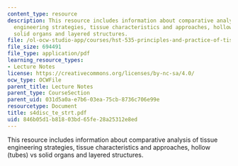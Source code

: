 ```yaml
---
content_type: resource
description: This resource includes information about comparative analysis of tissue
  engineering strategies, tissue characteristics and approaches, hollow (tubes) vs
  solid organs and layered structures.
file: /ol-ocw-studio-app/courses/hst-535-principles-and-practice-of-tissue-engineering-fall-2004/846b05d1b81803bd65fe28a25312e8ed_s4disc_te_strt.pdf
file_size: 694491
file_type: application/pdf
learning_resource_types:
- Lecture Notes
license: https://creativecommons.org/licenses/by-nc-sa/4.0/
ocw_type: OCWFile
parent_title: Lecture Notes
parent_type: CourseSection
parent_uid: 031d5a0a-e7b6-03ea-75cb-8736c706e99e
resourcetype: Document
title: s4disc_te_strt.pdf
uid: 846b05d1-b818-03bd-65fe-28a25312e8ed
---
```

This resource includes information about comparative analysis of tissue engineering strategies, tissue characteristics and approaches, hollow (tubes) vs solid organs and layered structures.